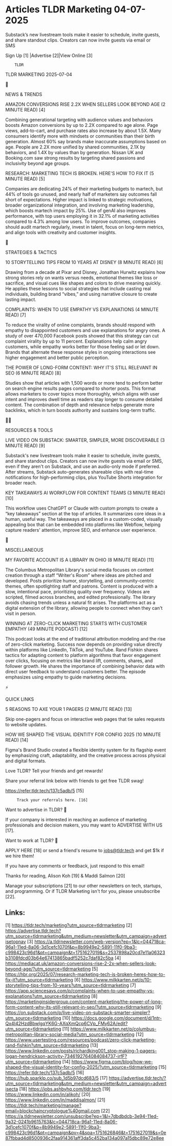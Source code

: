# Articles TLDR Marketing 04-07-2025

Substack’s new livestream tools make it easier to schedule, invite
guests, and share standout clips. Creators can now invite guests via
email or
SMS ‌ ‌ ‌ ‌ ‌ ‌ ‌ ‌ ‌ ‌ ‌ ‌ ‌ ‌ ‌ ‌ ‌ ‌ ‌ ‌ ‌ ‌ ‌ ‌ ‌ ‌  ‌ ‌ ‌ ‌ ‌ ‌ ‌ ‌ ‌ ‌ ‌ ‌ ‌ ‌ ‌ ‌ ‌ ‌ ‌ ‌ ‌ ‌ ‌ ‌ ‌ ‌ 


 Sign Up [1] |Advertise [2]|View Online [3] 

		TLDR 

TLDR MARKETING 2025-07-04

📱 

NEWS & TRENDS

 AMAZON CONVERSIONS RISE 2.2X WHEN SELLERS LOOK BEYOND AGE (2 MINUTE
READ) [4] 

 Combining generational targeting with audience values and behaviors
boosts Amazon conversions by up to 2.2X compared to age alone. Page
views, add-to-cart, and purchase rates also increase by about 1.5X.
Many consumers identify more with mindsets or communities than their
birth generation. Almost 60% say brands make inaccurate assumptions
based on age. People are 2.2X more unified by shared communities, 2.1X
by behaviors, and 1.4X by values than by generation. Nissan UK and
Booking.com saw strong results by targeting shared passions and
inclusivity beyond age groups. 

 RESEARCH: MARKETING TECH IS BROKEN. HERE'S HOW TO FIX IT (5 MINUTE
READ) [5] 

 Companies are dedicating 24% of their marketing budgets to martech,
but 44% of tools go unused, and nearly half of marketers say outcomes
fall short of expectations. Higher impact is linked to strategic
motivations, broader organizational integration, and involving
marketing leadership, which boosts martech impact by 25%. Use of genAI
also improves performance, with top users employing it in 32.1% of
marketing activities compared to 4.3% among low users. To improve
outcomes, companies should audit martech regularly, invest in talent,
focus on long-term metrics, and align tools with creativity and
customer insights. 

🚀 

STRATEGIES & TACTICS

 10 STORYTELLING TIPS FROM 10 YEARS AT DISNEY (8 MINUTE READ) [6] 

 Drawing from a decade at Pixar and Disney, Jonathan Hurwitz explains
how strong stories rely on wants versus needs, emotional themes like
loss or sacrifice, and visual cues like shapes and colors to drive
meaning quickly. He applies these lessons to social strategies that
include casting real individuals, building brand “vibes,” and
using narrative closure to create lasting impact. 

 COMPLAINTS: WHEN TO USE EMPATHY VS EXPLANATIONS (4 MINUTE READ) [7] 

 To reduce the virality of online complaints, brands should respond
with empathy to disappointed customers and use explanations for angry
ones. A study of over 470,000 Facebook posts showed that this strategy
can cut complaint virality by up to 11 percent. Explanations help calm
angry customers, while empathy works better for those feeling sad or
let down. Brands that alternate these response styles in ongoing
interactions see higher engagement and better public perception. 

 THE POWER OF LONG-FORM CONTENT: WHY IT'S STILL RELEVANT IN SEO (6
MINUTE READ) [8] 

 Studies show that articles with 1,500 words or more tend to perform
better on search engine results pages compared to shorter posts. This
format allows marketers to cover topics more thoroughly, which aligns
with user intent and improves dwell time as readers stay longer to
consume detailed content. The combination of depth and relevance helps
generate more backlinks, which in turn boosts authority and sustains
long-term traffic. 

🧑‍💻 

RESOURCES & TOOLS

 LIVE VIDEO ON SUBSTACK: SMARTER, SIMPLER, MORE DISCOVERABLE (3 MINUTE
READ) [9] 

 Substack's new livestream tools make it easier to schedule, invite
guests, and share standout clips. Creators can now invite guests via
email or SMS, even if they aren't on Substack, and use an audio-only
mode if preferred. After streams, Substack auto-generates shareable
clips with real-time notifications for high-performing clips, plus
YouTube Shorts integration for broader reach. 

 KEY TAKEAWAYS AI WORKFLOW FOR CONTENT TEAMS (3 MINUTE READ) [10] 

 This workflow uses ChatGPT or Claude with custom prompts to create a
“key takeaways” section at the top of articles. It summarizes core
ideas in a human, useful way. The takeaways are placed in a
custom-coded, visually appealing box that can be embedded into
platforms like Webflow, helping capture readers' attention, improve
SEO, and enhance user experience. 

🎁 

MISCELLANEOUS

 MY FAVORITE ACCOUNT IS A LIBRARY IN OHIO (8 MINUTE READ) [11] 

 The Columbus Metropolitan Library's social media focuses on content
creation through a staff “Writer's Room” where ideas are pitched
and developed. Posts prioritize humor, storytelling, and
community-centric themes, often spotlighting staff and patrons.
Content is produced with a slow, intentional pace, prioritizing
quality over frequency. Videos are scripted, filmed across branches,
and edited professionally. The library avoids chasing trends unless a
natural fit arises. The platforms act as a digital extension of the
library, allowing people to connect when they can't visit in person. 

 WINNING AT ZERO-CLICK MARKETING STARTS WITH CUSTOMER EMPATHY (49
MINUTE PODCAST) [12] 

 This podcast looks at the end of traditional attribution modeling and
the rise of zero-click marketing. Success now depends on providing
value directly within platforms like LinkedIn, TikTok, and YouTube.
Rand Fishkin shares tactics for adapting content to platform
algorithms that favor engagement over clicks, focusing on metrics like
brand lift, comments, shares, and follower growth. He shares the
importance of combining behavior data with direct user feedback to
understand customers better. The episode emphasizes using empathy to
guide marketing decisions. 

⚡ 

QUICK LINKS

 5 REASONS TO AXE YOUR 1 PAGERS (2 MINUTE READ) [13] 

 Skip one-pagers and focus on interactive web pages that tie sales
requests to website updates. 

 HOW WE SHAPED THE VISUAL IDENTITY FOR CONFIG 2025 (10 MINUTE READ)
[14] 

 Figma's Brand Studio created a flexible identity system for its
flagship event by emphasizing craft, adaptability, and the creative
process across physical and digital formats. 

Love TLDR? Tell your friends and get rewards!

 Share your referral link below with friends to get free TLDR swag! 

 https://refer.tldr.tech/137c5adb/5 [15] 

		 Track your referrals here. [16] 

Want to advertise in TLDR? 📰

 If your company is interested in reaching an audience of marketing
professionals and decision makers, you may want to ADVERTISE WITH US
[17]. 

Want to work at TLDR? 💼

 APPLY HERE [18] or send a friend's resume to jobs@tldr.tech and get
$1k if we hire them! 

 If you have any comments or feedback, just respond to this email! 

Thanks for reading, 
Alison Koh [19] & Maddi Salmon [20] 

 Manage your subscriptions [21] to our other newsletters on tech,
startups, and programming. Or if TLDR Marketing isn't for you, please
unsubscribe [22]. 

 

Links:
------
[1] https://tldr.tech/marketing?utm_source=tldrmarketing
[2] https://advertise.tldr.tech?utm_source=tldrmarketing&utm_medium=newsletter&utm_campaign=advertisetopnav
[3] https://a.tldrnewsletter.com/web-version?ep=1&lc=044718ca-96a1-11ed-8a06-3d1cefc1070f&p=8b9949e2-5891-11f0-9ba3-c998423c96d1&pt=campaign&t=1751627019&s=2537898a20cd7e11a06323b3108fdcd03b64e67413865badf5252c7daf82c5ba
[4] https://mediacat.uk/amazon-conversions-rise-2-2x-when-sellers-look-beyond-age/?utm_source=tldrmarketing
[5] https://hbr.org/2025/07/research-marketing-tech-is-broken-heres-how-to-fix-it?utm_source=tldrmarketing
[6] https://www.milkkarten.net/p/10-storytelling-tips-from-10-years?utm_source=tldrmarketing
[7] https://app.sciencesays.com/p/complaints-when-to-use-empathy-vs-explanations?utm_source=tldrmarketing
[8] https://marketinginsidergroup.com/content-marketing/the-power-of-long-form-content-why-its-still-relevant-in-seo/?utm_source=tldrmarketing
[9] https://on.substack.com/p/live-video-on-substack-smarter-simpler?utm_source=tldrmarketing
[10] https://docs.google.com/document/d/1ntr-Qx4I42HzdBbwlgqYK6G-AXqXmQcp6CVp_FMy62A/edit?utm_source=tldrmarketing
[11] https://www.milkkarten.net/p/columbus-metropolitan-library-social-media?utm_source=tldrmarketing
[12] https://www.usertesting.com/resources/podcast/zero-click-marketing-rand-fishkin?utm_source=tldrmarketing
[13] https://www.linkedin.com/posts/richardking001_stop-making-1-pagers-logan-hendrickson-activity-7346192764084084737-irfF?utm_source=tldrmarketing
[14] https://www.figma.com/blog/how-we-shaped-the-visual-identity-for-config-2025/?utm_source=tldrmarketing
[15] https://refer.tldr.tech/137c5adb/5
[16] https://hub.sparklp.co/sub_1d5b97dcd683/5
[17] https://advertise.tldr.tech/?utm_source=tldrmarketing&utm_medium=newsletter&utm_campaign=advertisecta
[18] https://jobs.ashbyhq.com/tldr.tech
[19] https://www.linkedin.com/in/alikoh/
[20] https://www.linkedin.com/in/maddisalmon/
[21] https://tldr.tech/marketing/manage?email=blockchaincryptologue%40gmail.com
[22] https://a.tldrnewsletter.com/unsubscribe?ep=1&l=7dbdbdcb-3e94-11ed-9a32-0241b9615763&lc=044718ca-96a1-11ed-8a06-3d1cefc1070f&p=8b9949e2-5891-11f0-9ba3-c998423c96d1&pt=campaign&pv=4&spa=1751626846&t=1751627019&s=0e87fbbad4d8500936c2faa914361aff3da5c452ba134a097a15dbc89e72e8ee